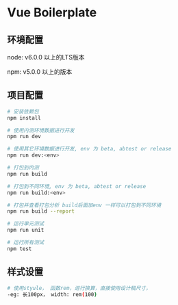 # Vue Boilerplate


## 环境配置
node: v6.0.0 以上的LTS版本  

npm: v5.0.0 以上的版本

## 项目配置

``` bash
# 安装依赖包
npm install

# 使用内测环境数据进行开发
npm run dev

# 使用其它环境数据进行开发, env 为 beta, abtest or release
npm run dev:<env>

# 打包到内测
npm run build

# 打包到不同环境, env 为 beta, abtest or release
npm run build:<env>

# 打包并查看打包分析 build后面加env 一样可以打包到不同环境
npm run build --report

# 运行单元测试
npm run unit

# 运行所有测试
npm test
```

## 样式设置
```bash
# 使用styule， 函数rem，进行换算，直接使用设计稿尺寸，
-eg: 长100px， width: rem(100)
```
